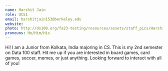 ```yaml
---
name: Harshit Jain
role: UCS1
email: harshitjain153@berkeley.edu
website: 
photo: http://ds100.org/fa23-testing/resources/assets/staff_pics/Harshit_Jain.jpeg
pronouns: He/Him/His
---
```

Hi! I am a Junior from Kolkata, India majoring in CS. This is my 2nd semester on Data 100 staff. Hit me up if you are interested in board games, card games, soccer, memes, or just anything. Looking forward to interact with all of you!
